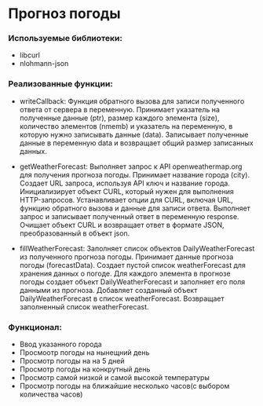 # Прогноз погоды

### Используемые библиотеки:
- libcurl
- nlohmann-json

### Реализованные функции:
- writeCallback: 
Функция обратного вызова для записи полученного ответа от сервера в переменную.
Принимает указатель на полученные данные (ptr), размер каждого элемента (size), количество элементов (nmemb) и указатель на переменную, в которую нужно записывать данные (data).
Записывает полученные данные в переменную data и возвращает общий размер записанных данных.

- getWeatherForecast:
Выполняет запрос к API openweathermap.org для получения прогноза погоды.
Принимает название города (city).
Создает URL запроса, используя API ключ и название города.
Инициализирует объект CURL, который нужен для выполнения HTTP-запросов.
Устанавливает опции для CURL, включая URL, функцию обратного вызова и данные для записи ответа.
Выполняет запрос и записывает полученный ответ в переменную response.
Очищает объект CURL и возвращает ответ в формате JSON, преобразованный в объект json.
- fillWeatherForecast:
Заполняет список объектов DailyWeatherForecast из полученного прогноза погоды.
Принимает данные прогноза погоды (forecastData).
Создает пустой список weatherForecast для хранения данных о погоде.
Для каждого элемента в прогнозе погоды создает объект DailyWeatherForecast и заполняет его поля данными из прогноза.
Добавляет созданный объект DailyWeatherForecast в список weatherForecast.
Возвращает заполненный список weatherForecast.

### Функционал:
- Ввод указанного города 
- Просмоотр погоды на нынещний день
- Просмотр погоды на на 5 дней
- Просмотр погоды на конкрутный день
- Просмотр самой низкой и самой высокой температуры
- Просмотр погоды на ближайшие несколько часов(с выбором количества часов)
